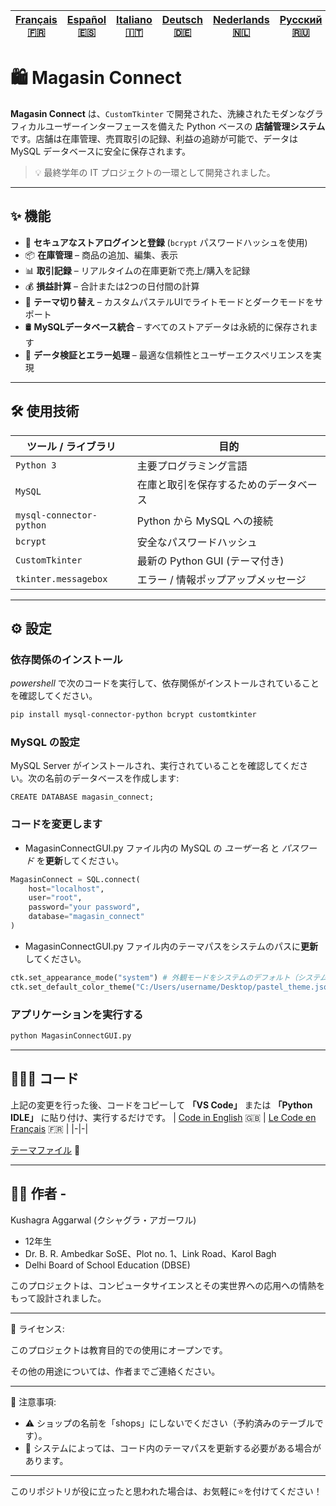 | [Français 🇫🇷](/FR%20🇨🇵/README_fr.md) | [Español 🇪🇸](/ES%20🇪🇸/README_es.md) | [Italiano 🇮🇹](/IT%20🇮🇹/README_it.md) | [Deutsch 🇩🇪](/DE%20🇩🇪/README_de.md) | [Nederlands 🇳🇱](/NL%20🇳🇱/README_nl.md) | [Русский 🇷🇺](/RU%20🇷🇺/README_ru.md) | [English 🇬🇧](/README.md) |
|-|-|-|-|-|-|-| 
# 🛍️ Magasin Connect

**Magasin Connect** は、`CustomTkinter` で開発された、洗練されたモダンなグラフィカルユーザーインターフェースを備えた Python ベースの **店舗管理システム** です。店舗は在庫管理、売買取引の記録、利益の追跡が可能で、データは MySQL データベースに安全に保存されます。

> 💡 最終学年の IT プロジェクトの一環として開発されました。

---

## ✨ 機能

- 🔐 **セキュアなストアログインと登録** (`bcrypt` パスワードハッシュを使用)
- 📦 **在庫管理** – 商品の追加、編集、表示
- 📊 **取引記録** – リアルタイムの在庫更新で売上/購入を記録
- 💰 **損益計算** – 合計または2つの日付間の計算
- 🎨 **テーマ切り替え** – カスタムパステルUIでライトモードとダークモードをサポート
- 🛢️ **MySQLデータベース統合** – すべてのストアデータは永続的に保存されます
- 🧹 **データ検証とエラー処理** – 最適な信頼性とユーザーエクスペリエンスを実現

---

## 🛠️ 使用技術

| ツール / ライブラリ | 目的 |
|-------------------------|---------------------------------------------------------------|
| `Python 3` | 主要プログラミング言語 |
| `MySQL` | 在庫と取引を保存するためのデータベース |
| `mysql-connector-python` | Python から MySQL への接続 |
| `bcrypt` | 安全なパスワードハッシュ |
| `CustomTkinter` | 最新の Python GUI (テーマ付き) |
| `tkinter.messagebox` | エラー / 情報ポップアップメッセージ |

---
## ⚙️ 設定
### 依存関係のインストール
*powershell* で次のコードを実行して、依存関係がインストールされていることを確認してください。
```bash
pip install mysql-connector-python bcrypt customtkinter
```

### MySQL の設定
MySQL Server がインストールされ、実行されていることを確認してください。次の名前のデータベースを作成します:
```MySQL
CREATE DATABASE magasin_connect;
```

### コードを変更します
- MagasinConnectGUI.py ファイル内の MySQL の *ユーザー名* と *パスワード* を**更新**してください。
```Python
MagasinConnect = SQL.connect(
    host="localhost",
    user="root",
    password="your password",
    database="magasin_connect"
)
```

- MagasinConnectGUI.py ファイル内のテーマパスをシステムのパスに**更新**してください。
```Python
ctk.set_appearance_mode("system") # 外観モードをシステムのデフォルト（システム設定に基づいてライトまたはダーク）に設定します。
ctk.set_default_color_theme("C:/Users/username/Desktop/pastel_theme.json") # デフォルトのカラーテーマを、このコードと一緒に指定されたカスタムパステルテーマに設定します。システムに合わせてテーマファイルへのパスを変更してください。
```

### アプリケーションを実行する
```bash
python MagasinConnectGUI.py
```
---

## 👨🏻‍💻 コード
上記の変更を行った後、コードをコピーして **「VS Code」** または **「Python IDLE」** に貼り付け、実行するだけです。
| [Code in English](/MagasinConnectGUI.py) 🇬🇧 | [Le Code en Français](FR%20🇨🇵/MagasinConnectGUI_fr.py) 🇫🇷 |
|-|-|

[テーマファイル](/pastel_theme.json) 🎨

---

## 🙋‍♂️ 作者 - 
Kushagra Aggarwal (クシャグラ・アガーワル)
- 12年生
- Dr. B. R. Ambedkar SoSE、Plot no. 1、Link Road、Karol Bagh
- Delhi Board of School Education (DBSE)

このプロジェクトは、コンピュータサイエンスとその実世界への応用への情熱をもって設計されました。

---

📄 ライセンス:

このプロジェクトは教育目的での使用にオープンです。

その他の用途については、作者までご連絡ください。

---

📌 注意事項:

- ⚠️ ショップの名前を「shops」にしないでください（予約済みのテーブルです）。
- 🎨 システムによっては、コード内のテーマパスを更新する必要がある場合があります。

---

このリポジトリが役に立ったと思われた場合は、お気軽に⭐を付けてください！
